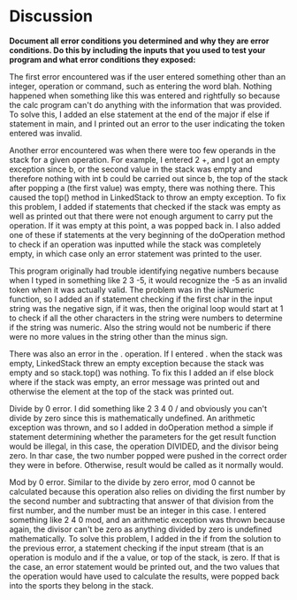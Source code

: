# Discussion

**Document all error conditions you determined and why they are error
 conditions. Do this by including the inputs that you used to test your
  program and what error conditions they exposed:**
  
  The first error encountered was if the user entered something other than an integer, 
  operation or command, such as entering the word blah. Nothing happened when something
  like this was entered and rightfully so because the calc program can't do anything
  with the information that was provided. To solve this, I added an else statement at the
  end of the major if else if statement in main, and I printed out an error to the user 
  indicating the token entered was invalid.  
  
  Another error encountered was when there were too few operands in the stack for a given
  operation. For example, I entered 2 +, and I got an empty exception since b, or the second
  value in the stack was empty and therefore nothing with int b could be carried out since b,
  the top of the stack after popping a (the first value) was empty, there was nothing there.
  This caused the top() method in LinkedStack to throw an empty exception. To fix this problem, 
  I added if statements that checked if the stack was empty as well as printed out that there were
  not enough argument to carry put the operation. If it was empty at this point, a was popped back in. 
  I also added one of these if statements at the very beginning of the doOperation method to check if
  an operation was inputted while the stack was completely empty, in which case only an error statement
  was printed to the user.
  
  This program originally had trouble identifying negative numbers because when I typed in something 
  like 2 3 -5, it would recognize the -5 as an invalid token when it was actually valid. The problem was 
  in the isNumeric function, so I added an if statement checking if the first char in the input string was 
  the negative sign, if it was, then the
  original loop would start at 1 to check if all the other characters in the string were numbers to 
  determine if
  the string was numeric. Also the string would not be numberic if there were no more values in the 
  string other than the minus sign. 
  
  There was also an error in the . operation. If I entered . when the stack was empty, LinkedStack threw 
  an empty exception because the stack was empty and so stack.top() was nothing. To fix this I added an 
  if else block where if the stack was empty, an error message was printed out and otherwise the element at 
  the top of the stack was printed out.
  
  Divide by 0 error. I did something like 2 3 4 0 / and obviously you can't divide by zero
  since this is mathematically undefined. An arithmetic exception was thrown, and so I 
  added in doOperation method a simple if statement determining whether the
  parameters for the get result function would be illegal, in this case, the operation
  DIVIDED, and the divisor being zero. In thar case, the two number popped were pushed
  in the correct order they were in before. Otherwise, result would be called as it 
  normally would. 
  
  Mod by 0 error. Similar to the divide by zero error, mod 0 cannot be calculated because 
  this operation also relies on dividing the first number by the second number and subtracting
  that answer of that division from the first number, and the number must be an integer in
  this case. I entered something like 2 4 0 mod, and an arithmetic exception was thrown because 
  again, the divisor can't be zero as anything divided by zero is undefined mathematically. 
  To solve this problem, I added in the if from the solution to the previous error, a statement 
  checking if the input stream (that is an operation is modulo and if the a value, or top of the 
  stack, is zero. If that is the case, an error statement would be printed out, and the two values 
  that the operation would have used to calculate the results, were popped back into the sports they 
  belong in the stack. 
  

  
  
  
  